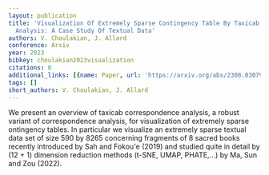 ```yaml
---
layout: publication
title: 'Visualization Of Extremely Sparse Contingency Table By Taxicab Correspondence
  Analysis: A Case Study Of Textual Data'
authors: V. Choulakian, J. Allard
conference: Arxiv
year: 2023
bibkey: choulakian2023visualization
citations: 0
additional_links: [{name: Paper, url: 'https://arxiv.org/abs/2308.03079'}]
tags: []
short_authors: V. Choulakian, J. Allard
---
```

We present an overview of taxicab correspondence analysis, a robust variant
of correspondence analysis, for visualization of extremely sparse ontingency
tables. In particular we visualize an extremely sparse textual data set of size
590 by 8265 concerning fragments of 8 sacred books recently introduced by Sah
and Fokou\'e (2019) and studied quite in detail by (12 + 1) dimension reduction
methods (t-SNE, UMAP, PHATE,...) by Ma, Sun and Zou (2022).